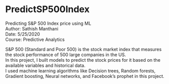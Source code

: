 # PredictSP500Index
 Predicting S&P 500 Index price using ML  
Author: Sathish Manthani  
Date: 5/25/2020  
Course: Predictive Analytics  

S&P 500 (Standard and Poor 500) is the stock market index that measures the stock performance of 500 large companies in the US.   
In this project, I built models to predict the stock prices for it based on the available variables and historical data.  
I used machine learning algorithms like Decision trees, Random forests, Gradient boosting, Neural networks, and Facebook’s prophet in this project.  
